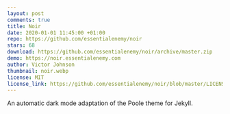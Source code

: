 ```yaml
---
layout: post
comments: true
title: Noir
date: 2020-01-01 11:45:00 +01:00
repo: https://github.com/essentialenemy/noir
stars: 68
download: https://github.com/essentialenemy/noir/archive/master.zip
demo: https://noir.essentialenemy.com
author: Victor Johnson
thumbnail: noir.webp
license: MIT
license_link: https://github.com/essentialenemy/noir/blob/master/LICENSE.md
---
```


An automatic dark mode adaptation of the Poole theme for Jekyll.

